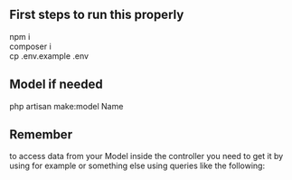 ## First steps to run this properly

npm i  
composer i  
cp .env.example .env <!-- remember to go to .env file after this, to insert your data to connect to your database! -->

## Model if needed

php artisan make:model Name <!-- //PascalCase and singular so if table name is Movies seeder name must be Movie for best practice -->

## Remember

to access data from your Model inside the controller you need to get it by using for example <!-- $movies = Movie::all(); --> or something else using queries like the following: <!-- $movies = where("column_name", "==" , "something")->get(); -->
